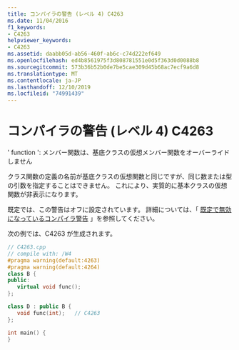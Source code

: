 ```yaml
---
title: コンパイラの警告 (レベル 4) C4263
ms.date: 11/04/2016
f1_keywords:
- C4263
helpviewer_keywords:
- C4263
ms.assetid: daabb05d-ab56-460f-ab6c-c74d222ef649
ms.openlocfilehash: ed4b8561975f3d808781551e0d5f363d0d0088b8
ms.sourcegitcommit: 573b36b52b0de7be5cae309d45b68ac7ecf9a6d8
ms.translationtype: MT
ms.contentlocale: ja-JP
ms.lasthandoff: 12/10/2019
ms.locfileid: "74991439"
---
```

# <a name="compiler-warning-level-4-c4263"></a>コンパイラの警告 (レベル 4) C4263

' function ': メンバー関数は、基底クラスの仮想メンバー関数をオーバーライドしません

クラス関数の定義の名前が基底クラスの仮想関数と同じですが、同じ数または型の引数を指定することはできません。 これにより、実質的に基本クラスの仮想関数が非表示になります。

既定では、この警告はオフに設定されています。 詳細については、「 [既定で無効になっているコンパイラ警告](../../preprocessor/compiler-warnings-that-are-off-by-default.md) 」を参照してください。

次の例では、C4263 が生成されます。

```cpp
// C4263.cpp
// compile with: /W4
#pragma warning(default:4263)
#pragma warning(default:4264)
class B {
public:
   virtual void func();
};

class D : public B {
   void func(int);   // C4263
};

int main() {
}
```
